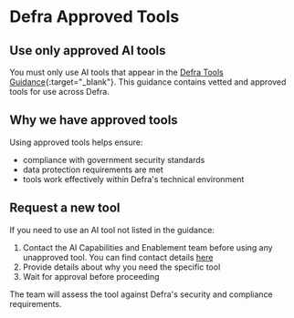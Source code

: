 # Defra Approved Tools

## Use only approved AI tools

You must only use AI tools that appear in the [Defra Tools Guidance](https://defra.github.io/ai-sdlc-tool-guidance/){:target="_blank"}. This guidance contains vetted and approved tools for use across Defra.

## Why we have approved tools

Using approved tools helps ensure:
- compliance with government security standards
- data protection requirements are met
- tools work effectively within Defra's technical environment

## Request a new tool

If you need to use an AI tool not listed in the guidance:

1. Contact the AI Capabilities and Enablement team before using any unapproved tool. You can find contact details [here](../../README.md)
2. Provide details about why you need the specific tool
3. Wait for approval before proceeding

The team will assess the tool against Defra's security and compliance requirements. 
